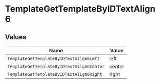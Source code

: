 # TemplateGetTemplateByIDTextAlign6


## Values

| Name                                      | Value                                     |
| ----------------------------------------- | ----------------------------------------- |
| `TemplateGetTemplateByIDTextAlign6Left`   | left                                      |
| `TemplateGetTemplateByIDTextAlign6Center` | center                                    |
| `TemplateGetTemplateByIDTextAlign6Right`  | right                                     |